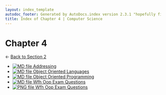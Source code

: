 ```yaml
---
layout: index_template
autodoc_footer: Generated by AutoDocs.index version 2.3.1 "hopefully fix indexes" ⓒ Starwort, 2020
title: Index of Chapter 4 | Computer Science
---
```


# **Chapter 4**

← [Back to Section 2](..)

- [![MD file](https://img.icons8.com/windows/512/03dac6/regular-document.png) Addressing](./addressing.html)
- [![MD file](https://img.icons8.com/windows/512/03dac6/regular-document.png) Object Oriented Languages](./object_oriented_languages.html)
- [![MD file](https://img.icons8.com/windows/512/03dac6/regular-document.png) Object Oriented Programming](./object_oriented_programming.html)
- [![MD file](https://img.icons8.com/windows/512/03dac6/regular-document.png) Wfh Oop Exam Questions](./wfh_oop_exam_questions.html)
- [![PNG file](https://img.icons8.com/windows/512/03dac6/image-document.png) Wfh Oop Exam Questions](./wfh_oop_exam_questions.png)
